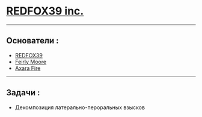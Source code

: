 # [REDFOX39 inc.](https://github.com/REDFOX39-inc)
---  
## Основатели :  
- [REDFOX39](https://github.com/REDFOX39-inc)
- [Feirly Moore](https://github.com/FeirlyMoore)
- [Axara Fire](https://twitter.com/AxaraFire)  
---
## Задачи :
- Декомпозиция латерально-пероральных взысков
